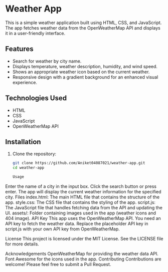 
# Weather App

This is a simple weather application built using HTML, CSS, and JavaScript. The app fetches weather data from the OpenWeatherMap API and displays it in a user-friendly interface.

## Features

- Search for weather by city name.
- Displays temperature, weather description, humidity, and wind speed.
- Shows an appropriate weather icon based on the current weather.
- Responsive design with a gradient background for an enhanced visual experience.

## Technologies Used

- HTML
- CSS
- JavaScript
- OpenWeatherMap API

## Installation

1. Clone the repository:
   ```bash
   git clone https://github.com/Aniket04087021/weather-app.git
   cd weather-app

   Usage
Enter the name of a city in the input box.
Click the search button or press enter.
The app will display the current weather information for the specified city.
Files
index.html: The main HTML file that contains the structure of the app.
style.css: The CSS file that contains the styling of the app.
script.js: The JavaScript file that handles fetching data from the API and updating the UI.
assets/: Folder containing images used in the app (weather icons and 404 image).
API Key
This app uses the OpenWeatherMap API. You need an API key to fetch the weather data. Replace the placeholder API key in script.js with your own API key from OpenWeatherMap.

License
This project is licensed under the MIT License. See the LICENSE file for more details.

Acknowledgements
OpenWeatherMap for providing the weather data API.
Font Awesome for the icons used in the app.
Contributing
Contributions are welcome! Please feel free to submit a Pull Request.
